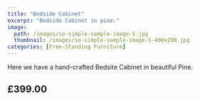 ```yaml
---
title: "Bedside Cabinet"
excerpt: "Bedside Cabinet in pine."
image: 
  path: /images/so-simple-sample-image-5.jpg
  thumbnail: /images/so-simple-sample-image-5-400x200.jpg
categories: [Free-Standing Furniture]
---
```


Here we have a hand-crafted Bedsite Cabinet in beautiful Pine.

## £399.00

